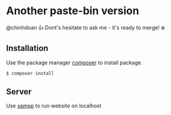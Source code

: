 <!-- @format -->

# Another paste-bin version
@chinhdoan :+1: Dont's hesitate to ask me - it's ready to merge! :snowflake:

## Installation

Use the package manager [composer](https://getcomposer.org/) to install package.

```sh
$ composer install
```

## Server

Use [xampp](https://www.apachefriends.org/index.html) to run website on localhost




